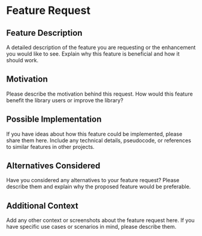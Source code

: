# Feature Request

## Feature Description

A detailed description of the feature you are requesting or the enhancement you would like to see. Explain why this feature is beneficial and how it should work.

## Motivation

Please describe the motivation behind this request. How would this feature benefit the library users or improve the library?

## Possible Implementation

If you have ideas about how this feature could be implemented, please share them here. Include any technical details, pseudocode, or references to similar features in other projects.

## Alternatives Considered

Have you considered any alternatives to your feature request? Please describe them and explain why the proposed feature would be preferable.

## Additional Context

Add any other context or screenshots about the feature request here. If you have specific use cases or scenarios in mind, please describe them.
